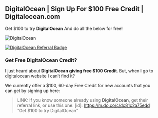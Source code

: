 ## DigitalOcean | Sign Up For $100 Free Credit | Digitalocean.com ##
Get $100 to try **DigitalOcean** And do all the below for free!

![DigitalOcean](https://blogging-techies.com/wp-content/uploads/2020/03/Como-instalar-WordPress-en-DigitalOcean.jpg "Get Free DigitalOcean Credit")


<a href="https://www.digitalocean.com/?refcode=dc81c2a75edd&utm_campaign=Referral_Invite&utm_medium=Referral_Program&utm_source=badge"><img src="https://web-platforms.sfo2.digitaloceanspaces.com/WWW/Badge%202.svg" alt="DigitalOcean Referral Badge" /></a>

### Get Free DigitalOcean Credit? ###

I just heard about **DigitalOcean giving free $100 Credit**. But, when I go to digitalocean website I can’t find it?

We currently offer a $100, 60-day Free Credit for new accounts that you can get by signing up here:

> LINK: If you know someone already using **DigitalOcean**, get their referral link, or use this one: [id]: https://m.do.co/c/dc81c2a75edd "Get $100 to try DigitalOcean"
 



